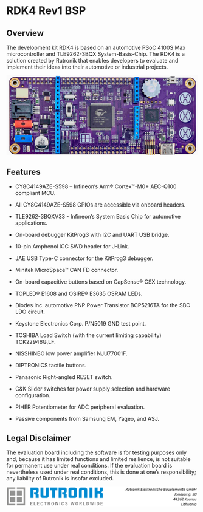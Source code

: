 # RDK4 Rev1 BSP

## Overview

The development kit RDK4 is based on an automotive PSoC 4100S Max microcontroller and TLE9262-3BQX System-Basis-Chip. The RDK4 is a solution created by Rutronik that enables developers to evaluate and implement their ideas into their automotive or industrial projects.

<img src="images/rdk4_rev0.jpg" style="zoom:70%;" />

## Features

-  CY8C4149AZE-S598 – Infineon’s Arm® Cortex™-M0+ AEC-Q100 compliant MCU.

-  All CY8C4149AZE-S598 GPIOs are accessible via onboard headers.

-  TLE9262-3BQXV33 - Infineon’s System Basis Chip for automotive applications.

-  On-board debugger KitProg3 with I2C and UART USB bridge.

- 10-pin Amphenol ICC SWD header for J-Link. 

-  JAE USB Type-C connector for the KitProg3 debugger.

-  Minitek MicroSpace™ CAN FD connector.

-  On-board capacitive buttons based on CapSense® CSX technology.

-  TOPLED® E1608 and OSIRE® E3635 OSRAM LEDs.

-  Diodes Inc. automotive PNP Power Transistor BCP5216TA for the SBC LDO circuit.

-  Keystone Electronics Corp. P/N5019 GND test point.

-  TOSHIBA Load Switch (with the current limiting capability) TCK22946G,LF.

-  NISSHINBO low power amplifier NJU77001F.

-  DIPTRONICS tactile buttons.

-  Panasonic Right-angled RESET switch.

-  C&K Slider switches for power supply selection and hardware configuration.

-  PIHER Potentiometer for ADC peripheral evaluation.

-  Passive components from Samsung EM, Yageo, and ASJ.

  

## Legal Disclaimer

The evaluation board including the software is for testing purposes only and, because it has limited functions and limited resilience, is not suitable for permanent use under real conditions. If the evaluation board is nevertheless used under real conditions, this is done at one’s responsibility; any liability of Rutronik is insofar excluded. 

<img src="images/rutronik_origin_kaunas.png" style="zoom:50%;" />



